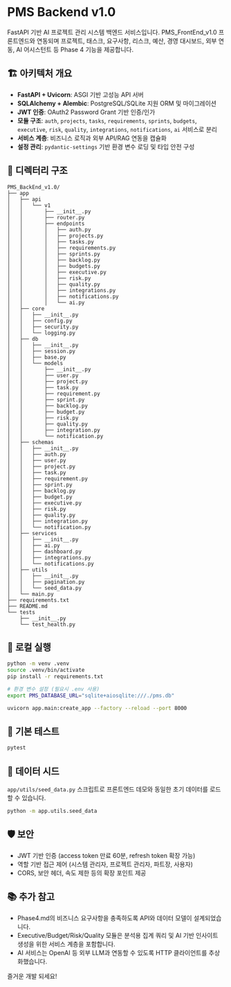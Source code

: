 # PMS Backend v1.0

FastAPI 기반 AI 프로젝트 관리 시스템 백엔드 서비스입니다. PMS_FrontEnd_v1.0 프론트엔드와 연동되며 프로젝트, 태스크, 요구사항, 리스크, 예산, 경영 대시보드, 외부 연동, AI 어시스턴트 등 Phase 4 기능을 제공합니다.

## 🏗️ 아키텍처 개요

- **FastAPI + Uvicorn**: ASGI 기반 고성능 API 서버
- **SQLAlchemy + Alembic**: PostgreSQL/SQLite 지원 ORM 및 마이그레이션
- **JWT 인증**: OAuth2 Password Grant 기반 인증/인가
- **모듈 구조**: `auth`, `projects`, `tasks`, `requirements`, `sprints`, `budgets`, `executive`, `risk`, `quality`, `integrations`, `notifications`, `ai` 서비스로 분리
- **서비스 계층**: 비즈니스 로직과 외부 API/RAG 연동을 캡슐화
- **설정 관리**: `pydantic-settings` 기반 환경 변수 로딩 및 타입 안전 구성

## 📁 디렉터리 구조

```text
PMS_BackEnd_v1.0/
├── app
│   ├── api
│   │   └── v1
│   │       ├── __init__.py
│   │       ├── router.py
│   │       ├── endpoints
│   │       │   ├── auth.py
│   │       │   ├── projects.py
│   │       │   ├── tasks.py
│   │       │   ├── requirements.py
│   │       │   ├── sprints.py
│   │       │   ├── backlog.py
│   │       │   ├── budgets.py
│   │       │   ├── executive.py
│   │       │   ├── risk.py
│   │       │   ├── quality.py
│   │       │   ├── integrations.py
│   │       │   ├── notifications.py
│   │       │   └── ai.py
│   ├── core
│   │   ├── __init__.py
│   │   ├── config.py
│   │   ├── security.py
│   │   └── logging.py
│   ├── db
│   │   ├── __init__.py
│   │   ├── session.py
│   │   ├── base.py
│   │   └── models
│   │       ├── __init__.py
│   │       ├── user.py
│   │       ├── project.py
│   │       ├── task.py
│   │       ├── requirement.py
│   │       ├── sprint.py
│   │       ├── backlog.py
│   │       ├── budget.py
│   │       ├── risk.py
│   │       ├── quality.py
│   │       ├── integration.py
│   │       └── notification.py
│   ├── schemas
│   │   ├── __init__.py
│   │   ├── auth.py
│   │   ├── user.py
│   │   ├── project.py
│   │   ├── task.py
│   │   ├── requirement.py
│   │   ├── sprint.py
│   │   ├── backlog.py
│   │   ├── budget.py
│   │   ├── executive.py
│   │   ├── risk.py
│   │   ├── quality.py
│   │   ├── integration.py
│   │   └── notification.py
│   ├── services
│   │   ├── __init__.py
│   │   ├── ai.py
│   │   ├── dashboard.py
│   │   ├── integrations.py
│   │   └── notifications.py
│   ├── utils
│   │   ├── __init__.py
│   │   ├── pagination.py
│   │   └── seed_data.py
│   └── main.py
├── requirements.txt
├── README.md
└── tests
    ├── __init__.py
    └── test_health.py
```

## 🚀 로컬 실행

```bash
python -m venv .venv
source .venv/bin/activate
pip install -r requirements.txt

# 환경 변수 설정 (필요시 .env 사용)
export PMS_DATABASE_URL="sqlite+aiosqlite:///./pms.db"

uvicorn app.main:create_app --factory --reload --port 8000
```

## 🧪 기본 테스트

```bash
pytest
```

## 🔄 데이터 시드

`app/utils/seed_data.py` 스크립트로 프론트엔드 데모와 동일한 초기 데이터를 로드할 수 있습니다.

```bash
python -m app.utils.seed_data
```

## 🛡️ 보안

- JWT 기반 인증 (access token 만료 60분, refresh token 확장 가능)
- 역할 기반 접근 제어 (시스템 관리자, 프로젝트 관리자, 파트장, 사용자)
- CORS, 보안 헤더, 속도 제한 등의 확장 포인트 제공

## 📚 추가 참고

- Phase4.md의 비즈니스 요구사항을 충족하도록 API와 데이터 모델이 설계되었습니다.
- Executive/Budget/Risk/Quality 모듈은 분석용 집계 쿼리 및 AI 기반 인사이트 생성을 위한 서비스 계층을 포함합니다.
- AI 서비스는 OpenAI 등 외부 LLM과 연동할 수 있도록 HTTP 클라이언트를 추상화했습니다.

즐거운 개발 되세요!
